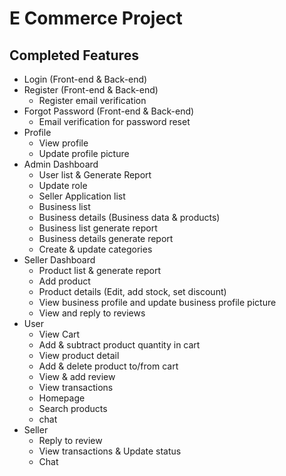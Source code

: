 # E Commerce Project

## Completed Features

-   Login (Front-end & Back-end)
-   Register (Front-end & Back-end)
    -   Register email verification
-   Forgot Password (Front-end & Back-end)
    -   Email verification for password reset
-   Profile
    -   View profile
    -   Update profile picture
-   Admin Dashboard
    -   User list & Generate Report
    -   Update role
    -   Seller Application list
    -   Business list
    -   Business details (Business data & products)
    -   Business list generate report
    -   Business details generate report
    -   Create & update categories
-   Seller Dashboard
    -   Product list & generate report
    -   Add product
    -   Product details (Edit, add stock, set discount)
    -   View business profile and update business profile picture
    -   View and reply to reviews
-   User
    -   View Cart
    -   Add & subtract product quantity in cart
    -   View product detail
    -   Add & delete product to/from cart
    -   View & add review
    -   View transactions
    -   Homepage
    -   Search products
    -   chat
-   Seller
    -   Reply to review
    -   View transactions & Update status
    -   Chat
